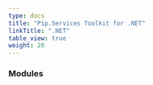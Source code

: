 ```yaml
---
type: docs
title: "Pip.Services Toolkit for .NET"
linkTitle: ".NET"
table_view: true
weight: 20
---
```


### Modules
